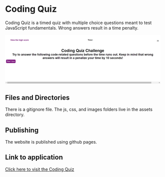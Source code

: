 # Coding Quiz
Coding Quiz is a timed quiz with multiple choice questions meant to test JavaScript fundamentals. Wrong answers result in a time penalty.

![Screenshot](./assets/images/screenshot.png)

## Files and Directories
There is a gitignore file. The js, css, and images folders live in the assets directory.

## Publishing
The website is published using github pages.

## Link to application
[Click here to visit the Coding Quiz](hhttps://mymy-4242.github.io/coding-quiz-challenge4/)